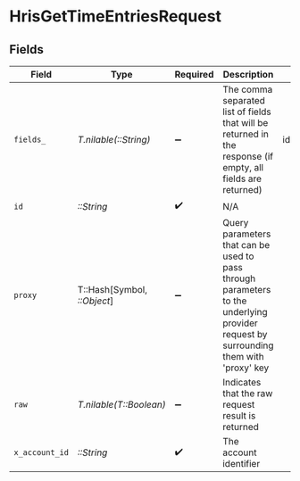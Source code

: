 # HrisGetTimeEntriesRequest


## Fields

| Field                                                                                                                                        | Type                                                                                                                                         | Required                                                                                                                                     | Description                                                                                                                                  | Example                                                                                                                                      |
| -------------------------------------------------------------------------------------------------------------------------------------------- | -------------------------------------------------------------------------------------------------------------------------------------------- | -------------------------------------------------------------------------------------------------------------------------------------------- | -------------------------------------------------------------------------------------------------------------------------------------------- | -------------------------------------------------------------------------------------------------------------------------------------------- |
| `fields_`                                                                                                                                    | *T.nilable(::String)*                                                                                                                        | :heavy_minus_sign:                                                                                                                           | The comma separated list of fields that will be returned in the response (if empty, all fields are returned)                                 | id,remote_id,employee_id,remote_employee_id,start_time,end_time,hours_worked,break_duration,labor_type,location,status,created_at,updated_at |
| `id`                                                                                                                                         | *::String*                                                                                                                                   | :heavy_check_mark:                                                                                                                           | N/A                                                                                                                                          |                                                                                                                                              |
| `proxy`                                                                                                                                      | T::Hash[Symbol, *::Object*]                                                                                                                  | :heavy_minus_sign:                                                                                                                           | Query parameters that can be used to pass through parameters to the underlying provider request by surrounding them with 'proxy' key         |                                                                                                                                              |
| `raw`                                                                                                                                        | *T.nilable(T::Boolean)*                                                                                                                      | :heavy_minus_sign:                                                                                                                           | Indicates that the raw request result is returned                                                                                            |                                                                                                                                              |
| `x_account_id`                                                                                                                               | *::String*                                                                                                                                   | :heavy_check_mark:                                                                                                                           | The account identifier                                                                                                                       |                                                                                                                                              |